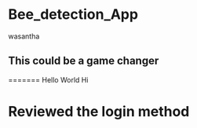 # Bee_detection_App
wasantha

## This could be a game changer
=======
Hello World
Hi
# Reviewed the login method
